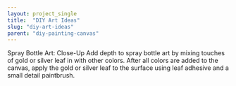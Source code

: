 ```yaml
---
layout: project_single
title:  "DIY Art Ideas"
slug: "diy-art-ideas"
parent: "diy-painting-canvas"
---
```

Spray Bottle Art: Close-Up Add depth to spray bottle art by mixing touches of gold or silver leaf in with other colors. After all colors are added to the canvas, apply the gold or silver leaf to the surface using leaf adhesive and a small detail paintbrush.